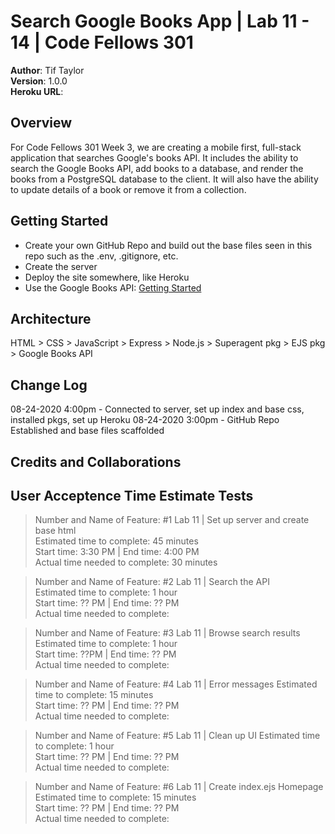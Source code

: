 # Search Google Books App | Lab 11 - 14 | Code Fellows 301

**Author**: Tif Taylor  
**Version**: 1.0.0  
**Heroku URL**: []()


## Overview
For Code Fellows 301 Week 3, we are creating a mobile first, full-stack application that searches Google's books API. It includes the ability to search the Google Books API, add books to a database, and render the books from a PostgreSQL database to the client. It will also have the ability to update details of a book or remove it from a collection.

## Getting Started
- Create your own GitHub Repo and build out the base files seen in this repo such as the .env, .gitignore, etc.
- Create the server
- Deploy the site somewhere, like Heroku
- Use the Google Books API: [Getting Started](https://developers.google.com/books/docs/v1/getting_started)


## Architecture
HTML > CSS > JavaScript > Express > Node.js > Superagent pkg > EJS pkg > Google Books API


## Change Log
08-24-2020 4:00pm - Connected to server, set up index and base css, installed pkgs, set up Heroku
08-24-2020 3:00pm - GitHub Repo Established and base files scaffolded   

## Credits and Collaborations
<!-- Give credit (and a link) to other people or resources that helped you build this application. -->



## User Acceptence Time Estimate Tests
>Number and Name of Feature: #1 Lab 11 | Set up server and create base html  
>Estimated time to complete: 45 minutes     
>Start time: 3:30 PM | End time: 4:00 PM      
>Actual time needed to complete: 30 minutes   

>Number and Name of Feature: #2 Lab 11 | Search the API  
>Estimated time to complete: 1 hour    
>Start time: ?? PM | End time: ?? PM    
>Actual time needed to complete:  

>Number and Name of Feature: #3 Lab 11 | Browse search results    
>Estimated time to complete: 1 hour      
>Start time: ??PM | End time: ?? PM      
>Actual time needed to complete:  

>Number and Name of Feature: #4 Lab 11 | Error messages 
>Estimated time to complete: 15 minutes    
>Start time: ?? PM | End time: ?? PM    
>Actual time needed to complete: 

>Number and Name of Feature: #5 Lab 11 | Clean up UI
>Estimated time to complete: 1 hour     
>Start time: ?? PM | End time: ?? PM      
>Actual time needed to complete:  

>Number and Name of Feature: #6 Lab 11 | Create index.ejs Homepage 
>Estimated time to complete: 15 minutes       
>Start time: ?? PM | End time: ?? PM        
>Actual time needed to complete:   